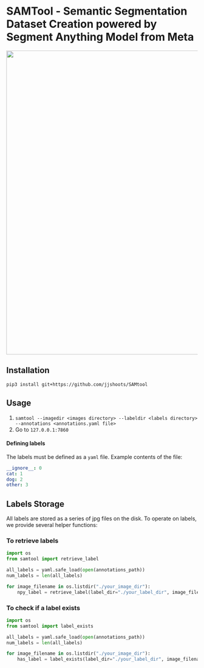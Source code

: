 # SAMTool - Semantic Segmentation Dataset Creation powered by Segment Anything Model from Meta

<p align="center">
    <img src="demo.gif" width="800"/>
</p>

## Installation

`pip3 install git+https://github.com/jjshoots/SAMtool`

## Usage

1. `samtool --imagedir <images directory> --labeldir <labels directory> --annotations <annotations.yaml file>`
2. Go to `127.0.0.1:7860`

#### Defining labels

The labels must be defined as a `yaml` file. Example contents of the file:
```yaml
__ignore__: 0
cat: 1
dog: 2
other: 3
```

## Labels Storage

All labels are stored as a series of jpg files on the disk.
To operate on labels, we provide several helper functions:

### To retrieve labels

```python
import os
from samtool import retrieve_label

all_labels = yaml.safe_load(open(annotations_path))
num_labels = len(all_labels)

for image_filename in os.listdir("./your_image_dir"):
    npy_label = retrieve_label(label_dir="./your_label_dir", image_filename=image_filename, num_labels=num_labels)
```

### To check if a label exists

```python
import os
from samtool import label_exists

all_labels = yaml.safe_load(open(annotations_path))
num_labels = len(all_labels)

for image_filename in os.listdir("./your_image_dir"):
    has_label = label_exists(label_dir="./your_label_dir", image_filename=image_filename, num_labels=num_labels)
```
